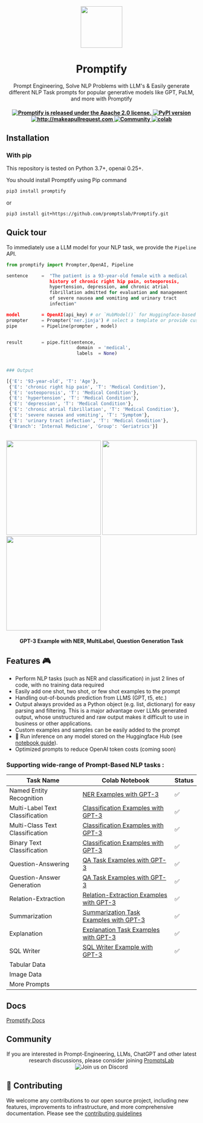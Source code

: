 <div align="center">
<img width="110px" src="https://raw.githubusercontent.com/promptslab/Promptify/main/assets/logo.png">
<h1>Promptify</h1></div>
<!-- 
<h2 align="center">Promptify</h2> -->

<p align="center">
  <p align="center">Prompt Engineering, Solve NLP Problems with LLM's & Easily generate different NLP Task prompts for popular generative models like GPT, PaLM, and more with Promptify
</p>
</p>

 <h4 align="center">
  <a href="https://github.com/promptslab/Promptify/blob/main/LICENSE">
    <img src="https://img.shields.io/badge/License-Apache_2.0-blue.svg" alt="Promptify is released under the Apache 2.0 license." />
  </a>
  <a href="https://pypi.org/project/promptify/">
    <img src="https://badge.fury.io/py/Promptify.svg" alt="PyPI version" />
  </a>
  <a href="http://makeapullrequest.com">
    <img src="https://img.shields.io/badge/PRs-welcome-brightgreen.svg?style=flat-square" alt="http://makeapullrequest.com" />
  </a>
  <a href="https://discord.gg/m88xfYMbK6">
    <img src="https://img.shields.io/badge/Discord-Community-orange" alt="Community" />
  </a>
  <a href="#">
    <img src="https://colab.research.google.com/assets/colab-badge.svg" alt="colab" />
  </a>
</h4>


## Installation

### With pip

This repository is tested on Python 3.7+, openai 0.25+.

You should install Promptify using Pip command

```bash
pip3 install promptify
```

or

```bash
pip3 install git+https://github.com/promptslab/Promptify.git
```

## Quick tour

To immediately use a LLM model for your NLP task, we provide the `Pipeline` API.

```python
from promptify import Prompter,OpenAI, Pipeline

sentence     =  "The patient is a 93-year-old female with a medical  				 
                history of chronic right hip pain, osteoporosis,					
                hypertension, depression, and chronic atrial						
                fibrillation admitted for evaluation and management				
                of severe nausea and vomiting and urinary tract				
                infection"

model        = OpenAI(api_key) # or `HubModel()` for Huggingface-based inference or 'Azure' etc
prompter     = Prompter('ner.jinja') # select a template or provide custom template
pipe         = Pipeline(prompter , model)


result       = pipe.fit(sentence,
                          domain  = 'medical',
                          labels  = None)
                          
                          
### Output

[{'E': '93-year-old', 'T': 'Age'},
 {'E': 'chronic right hip pain', 'T': 'Medical Condition'},
 {'E': 'osteoporosis', 'T': 'Medical Condition'},
 {'E': 'hypertension', 'T': 'Medical Condition'},
 {'E': 'depression', 'T': 'Medical Condition'},
 {'E': 'chronic atrial fibrillation', 'T': 'Medical Condition'},
 {'E': 'severe nausea and vomiting', 'T': 'Symptom'},
 {'E': 'urinary tract infection', 'T': 'Medical Condition'},
 {'Branch': 'Internal Medicine', 'Group': 'Geriatrics'}]
 
```

<p float="left">
  <img src="https://raw.githubusercontent.com/promptslab/Promptify/main/assets/ner.png" width="250" />
  <img src="https://raw.githubusercontent.com/promptslab/Promptify/main/assets/multilabel.png" width="250" /> 
  <img src="https://raw.githubusercontent.com/promptslab/Promptify/main/assets/qa_gen.png" width="250" />
</p>
<h4 align="center">GPT-3 Example with NER, MultiLabel, Question Generation Task</h3>


<h2>Features 🎮 </h2>
<ul>
  <li> Perform NLP tasks (such as NER and classification) in just 2 lines of code, with no training data required</li>
  <li> Easily add one shot, two shot, or few shot examples to the prompt</li>
  <li> Handling out-of-bounds prediction from LLMS (GPT, t5, etc.)</li>
  <li> Output always provided as a Python object (e.g. list, dictionary) for easy parsing and filtering. This is a major advantage over LLMs generated output, whose unstructured and raw output makes it difficult to use in business or other applications.</li>
  <li> Custom examples and samples can be easily added to the prompt</li>
  <li> 🤗 Run inference on any model stored on the Huggingface Hub (see <a href="https://github.com/promptslab/Promptify/blob/main/notebooks/huggingface.ipynb">notebook guide</a>).</li>
  <li> Optimized prompts to reduce OpenAI token costs (coming soon)</li>
</ul>


### Supporting wide-range of Prompt-Based NLP tasks :

| Task Name | Colab Notebook | Status |
|-------------|-------|-------|
| Named Entity Recognition | [NER Examples with GPT-3](https://colab.research.google.com/drive/16DUUV72oQPxaZdGMH9xH1WbHYu6Jqk9Q?usp=sharing) | ✅  |
| Multi-Label Text Classification | [Classification Examples with GPT-3](https://colab.research.google.com/drive/1gNqDxNyMMUO67DxigzRAOa7C_Tcr2g6M?usp=sharing) | ✅    |
| Multi-Class Text Classification | [Classification Examples with GPT-3](https://colab.research.google.com/drive/1gNqDxNyMMUO67DxigzRAOa7C_Tcr2g6M?usp=sharing) | ✅    |
| Binary Text Classification  | [Classification Examples with GPT-3](https://colab.research.google.com/drive/1gNqDxNyMMUO67DxigzRAOa7C_Tcr2g6M?usp=sharing) | ✅    |
| Question-Answering | [QA Task Examples with GPT-3](https://colab.research.google.com/drive/1Yhl7iFb7JF0x89r1L3aDuufydVWX_VrL?usp=sharing) | ✅    |
| Question-Answer Generation | [QA Task Examples with GPT-3](https://colab.research.google.com/drive/1Yhl7iFb7JF0x89r1L3aDuufydVWX_VrL?usp=sharing) | ✅    |
| Relation-Extraction | [Relation-Extraction Examples with GPT-3](https://colab.research.google.com/drive/1iW4QNjllc8ktaQBWh3_04340V-tap1co?usp=sharing) | ✅    |
| Summarization  | [Summarization Task Examples with GPT-3](https://colab.research.google.com/drive/1PlXIAMDtrK-RyVdDhiSZy6ztcDWsNPNw?usp=sharing) | ✅    |
| Explanation    | [Explanation Task Examples with GPT-3](https://colab.research.google.com/drive/1PlXIAMDtrK-RyVdDhiSZy6ztcDWsNPNw?usp=sharing) | ✅    |
| SQL Writer    | [SQL Writer Example with GPT-3](https://colab.research.google.com/drive/1JNUYCTdqkdeIAxiX-NzR-4dngdmWj0rV?usp=sharing) | ✅    |
| Tabular Data | |    |
| Image Data | |     |
| More Prompts | |     |


## Docs

[Promptify Docs](https://promptify.readthedocs.io/)

## Community 
<div align="center">
If you are interested in Prompt-Engineering, LLMs, ChatGPT and other latest research discussions, please consider joining <a href="https://discord.gg/m88xfYMbK6">PromptsLab</a></div>
<div align="center">
<img alt="Join us on Discord" src="https://img.shields.io/discord/1069129502472556587?color=5865F2&logo=discord&logoColor=white">
</div>


## 💁 Contributing

We welcome any contributions to our open source project, including new features, improvements to infrastructure, and more comprehensive documentation. 
Please see the [contributing guidelines](contribute.md)
